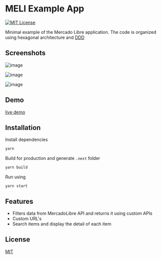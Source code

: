 # MELI Example App

[![MIT License](https://img.shields.io/badge/License-MIT-green.svg)](https://choosealicense.com/licenses/mit/)

Minimal example of the Mercado Libre application.
The code is organized using hexagonal architecture and [DDD](https://en.wikipedia.org/wiki/Domain-driven_design)

## Screenshots

![image](https://github.com/MissNalgas/meli-example/assets/59502970/365114df-8220-4102-b892-ccc39952ba99)

![image](https://github.com/MissNalgas/meli-example/assets/59502970/6f12c6d0-6745-444a-bca1-c7fcbfb84557)

![image](https://github.com/MissNalgas/meli-example/assets/59502970/a1ec27f1-ae3b-416f-8a7b-c859551813ab)

## Demo

[live demo](https://meli.mssnapps.com/)

## Installation

Install dependencies

```bash
yarn
```

Build for production and generate `.next` folder

```bash
yarn build
```

Run using

```
yarn start
```

## Features

- Filters data from MercadoLibre API and returns it using custom APIs
- Custom URL's
- Search items and display the detail of each item


## License

[MIT](https://choosealicense.com/licenses/mit/)
